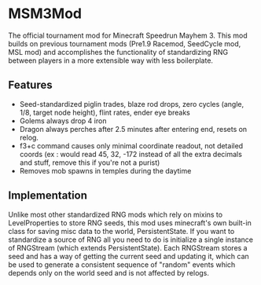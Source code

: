 # MSM3Mod
The official tournament mod for Minecraft Speedrun Mayhem 3. This mod builds on previous tournament mods (Pre1.9 Racemod, SeedCycle mod, MSL mod) and accomplishes the functionality of standardizing RNG between players in a more extensible way with less boilerplate.

## Features

- Seed-standardized piglin trades, blaze rod drops, zero cycles (angle, 1/8, target node height), flint rates, ender eye breaks
- Golems always drop 4 iron
- Dragon always perches after 2.5 minutes after entering end, resets on relog.
- f3+c command causes only minimal coordinate readout, not detailed coords (ex : would read 45, 32, -172 instead of all the extra decimals and stuff, remove this if you're not a purist)
- Removes mob spawns in temples during the daytime 

## Implementation

Unlike most other standardized RNG mods which rely on mixins to LevelProperties to store RNG seeds, this mod uses minecraft's own built-in class for saving misc data to the world, PersistentState. If you want to standardize a source of RNG all you need to do is initialize a single instance of RNGStream (which extends PersistentState). Each RNGStream stores a seed and has a way of getting the current seed and updating it, which can be used to generate a consistent sequence of "random" events which depends only on the world seed and is not affected by relogs.
